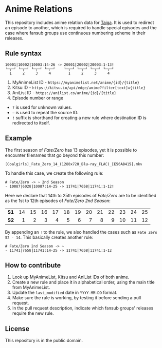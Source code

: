 # Anime Relations

This repository includes anime relation data for [Taiga](https://github.com/erengy/taiga). It is used to redirect an episode to another, which is required to handle special episodes and the case where fansub groups use continuous numbering scheme in their releases.

## Rule syntax

    10001|10002|10003:14-26 -> 20001|20002|20003:1-13!
    └─┬─┘ └─┬─┘ └─┬─┘ └─┬─┘    └─┬─┘ └─┬─┘ └─┬─┘ └─┬─┘
      1     2     3     4        1     2     3     4

1. MyAnimeList ID - `https://myanimelist.net/anime/{id}/{title}`
2. Kitsu ID - `https://kitsu.io/api/edge/anime?filter[text]={title}`
3. AniList ID - `https://anilist.co/anime/{id}/{title}`
4. Episode number or range

- `?` is used for unknown values.
- `~` is used to repeat the source ID.
- `!` suffix is shorthand for creating a new rule where destination ID is redirected to itself.

## Example

The first season of *Fate/Zero* has 13 episodes, yet it is possible to encounter filenames that go beyond this number:

    [Coalgirls]_Fate_Zero_14_(1280x720_Blu-ray_FLAC)_[E56A8415].mkv

To handle this case, we create the following rule:

    # Fate/Zero -> ~ 2nd Season
    - 10087|6028|10087:14-25 -> 11741|7658|11741:1-12!

Here we declare that 14th to 25th episodes of *Fate/Zero* are to be identified as the 1st to 12th episodes of *Fate/Zero 2nd Season*:

<table>
  <tbody>
    <tr>
      <td align="right"><strong>S1</strong></td>
      <td align="right">14</td>
      <td align="right">15</td>
      <td align="right">16</td>
      <td align="right">17</td>
      <td align="right">18</td>
      <td align="right">19</td>
      <td align="right">20</td>
      <td align="right">21</td>
      <td align="right">22</td>
      <td align="right">23</td>
      <td align="right">24</td>
      <td align="right">25</td>
    </tr>
    <tr>
      <td align="right"><strong>S2</strong></td>
      <td align="right">1</td>
      <td align="right">2</td>
      <td align="right">3</td>
      <td align="right">4</td>
      <td align="right">5</td>
      <td align="right">6</td>
      <td align="right">7</td>
      <td align="right">8</td>
      <td align="right">9</td>
      <td align="right">10</td>
      <td align="right">11</td>
      <td align="right">12</td>
    </tr>
  </tbody>
</table>

By appending an `!` to the rule, we also handled the cases such as `Fate Zero S2 - 14`. This basically creates another rule:

    # Fate/Zero 2nd Season -> ~
    - 11741|7658|11741:14-25 -> 11741|7658|11741:1-12

## How to contribute

1. Look up MyAnimeList, Kitsu and AniList IDs of both anime.
2. Create a new rule and place it in alphabetical order, using the main title from MyAnimeList.
3. Update the `last_modified` date in `YYYY-MM-DD` format.
4. Make sure the rule is working, by testing it before sending a pull request.
5. In the pull request description, indicate which fansub groups' releases require the new rule.

## License

This repository is in the public domain.
